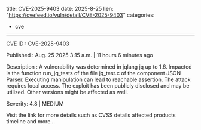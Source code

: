  
title: CVE-2025-9403
date: 2025-8-25
lien: "https://cvefeed.io/vuln/detail/CVE-2025-9403"
categories:
  - cve
---

CVE ID : CVE-2025-9403

Published :  Aug. 25
2025
3:15 a.m. | 11 hours
6 minutes ago

Description : A vulnerability was determined in jqlang jq up to 1.6. Impacted is the function run_jq_tests of the file jq_test.c of the component JSON Parser. Executing manipulation can lead to reachable assertion. The attack requires local access. The exploit has been publicly disclosed and may be utilized. Other versions might be affected as well.

Severity: 4.8 | MEDIUM

Visit the link for more details
such as CVSS details
affected products
timeline
and more...
